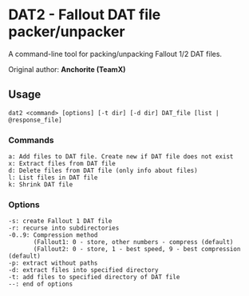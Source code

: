 # DAT2 - Fallout DAT file packer/unpacker

A command-line tool for packing/unpacking Fallout 1/2 DAT files.

Original author: **Anchorite (TeamX)**

## Usage

    dat2 <command> [options] [-t dir] [-d dir] DAT_file [list | @response_file]

### Commands
    a: Add files to DAT file. Create new if DAT file does not exist
    x: Extract files from DAT file
    d: Delete files from DAT file (only info about files)
    l: List files in DAT file
    k: Shrink DAT file

### Options
    -s: create Fallout 1 DAT file
    -r: recurse into subdirectories
    -0..9: Compression method
           (Fallout1: 0 - store, other numbers - compress (default)
           (Fallout2: 0 - store, 1 - best speed, 9 - best compression (default)
    -p: extract without paths
    -d: extract files into specified directory
    -t: add files to specified directory of DAT file
    --: end of options
